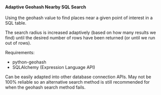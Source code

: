 #### Adaptive Geohash Nearby SQL Search

Using the geohash value to find places near a given point of interest in a SQL table.

The search radius is increased adaptively (based on how many results we find) until the desired number of rows have been returned (or until we run out of rows).

Requirements:
* python-geohash
* SQLAlchemy (Expression Language API)

Can be easily adapted into other database connection APIs. May not be 100% reliable so an alternative search method is still recommended for when the geohash search method fails.